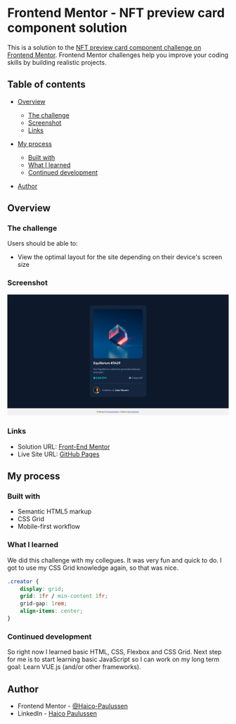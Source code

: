 # Frontend Mentor - NFT preview card component solution

This is a solution to the [NFT preview card component challenge on Frontend Mentor](https://www.frontendmentor.io/challenges/nft-preview-card-component-SbdUL_w0U). Frontend Mentor challenges help you improve your coding skills by building realistic projects. 

## Table of contents

- [Overview](#overview)
  - [The challenge](#the-challenge)
  - [Screenshot](#screenshot)
  - [Links](#links)
- [My process](#my-process)
  - [Built with](#built-with)
  - [What I learned](#what-i-learned)
  - [Continued development](#continued-development)

- [Author](#author)

## Overview

### The challenge

Users should be able to:

- View the optimal layout for the site depending on their device's screen size

### Screenshot

![](./screenshot.png)

### Links

- Solution URL: [Front-End Mentor](https://www.frontendmentor.io/solutions/nft-card-with-css-grid-MzCs9hBfD)
- Live Site URL: [GitHub Pages](https://haico-paulussen.github.io/nft-card-css-grid/)

## My process

### Built with

- Semantic HTML5 markup
- CSS Grid
- Mobile-first workflow

### What I learned

We did this challenge with my collegues. It was very fun and quick to do. I got to use my CSS Grid knowledge again, so that was nice.

```css
.creator {
    display: grid;
    grid: 1fr / min-content 1fr;
    grid-gap: 1rem;
    align-items: center;
}  
```

### Continued development

So right now I learned basic HTML, CSS, Flexbox and CSS Grid. Next step for me is to start learning basic JavaScript so I can work on my long term goal: Learn VUE.js (and/or other frameworks).

## Author

- Frontend Mentor - [@Haico-Paulussen](https://www.frontendmentor.io/profile/Haico-Paulussen)
- LinkedIn - [Haico Paulussen](https://www.linkedin.com/in/haico-paulussen-160281158/)
